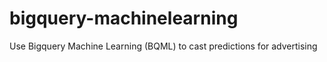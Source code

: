 # bigquery-machinelearning
Use Bigquery Machine Learning (BQML) to cast predictions for advertising
